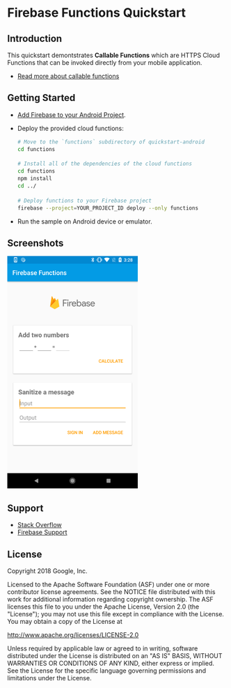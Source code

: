 Firebase Functions Quickstart
=============================

Introduction
------------

This quickstart demontstrates **Callable Functions** which are HTTPS Cloud Functions
that can be invoked directly from your mobile application.

- [Read more about callable functions](https://firebase.google.com/docs/functions/callable)

Getting Started
---------------

- [Add Firebase to your Android Project](https://firebase.google.com/docs/android/setup).
- Deploy the provided cloud functions:

  ```bash
  # Move to the `functions` subdirectory of quickstart-android
  cd functions

  # Install all of the dependencies of the cloud functions
  cd functions
  npm install
  cd ../

  # Deploy functions to your Firebase project
  firebase --project=YOUR_PROJECT_ID deploy --only functions
  ```

- Run the sample on Android device or emulator.

Screenshots
-----------
<img src="app/src/screen.png" height="534" width="300"/>

Support
-------

- [Stack Overflow](https://stackoverflow.com/questions/tagged/google-cloud-functions)
- [Firebase Support](https://firebase.google.com/support/)

License
-------

Copyright 2018 Google, Inc.

Licensed to the Apache Software Foundation (ASF) under one or more contributor
license agreements.  See the NOTICE file distributed with this work for
additional information regarding copyright ownership.  The ASF licenses this
file to you under the Apache License, Version 2.0 (the "License"); you may not
use this file except in compliance with the License.  You may obtain a copy of
the License at

  http://www.apache.org/licenses/LICENSE-2.0

Unless required by applicable law or agreed to in writing, software
distributed under the License is distributed on an "AS IS" BASIS, WITHOUT
WARRANTIES OR CONDITIONS OF ANY KIND, either express or implied.  See the
License for the specific language governing permissions and limitations under
the License.
